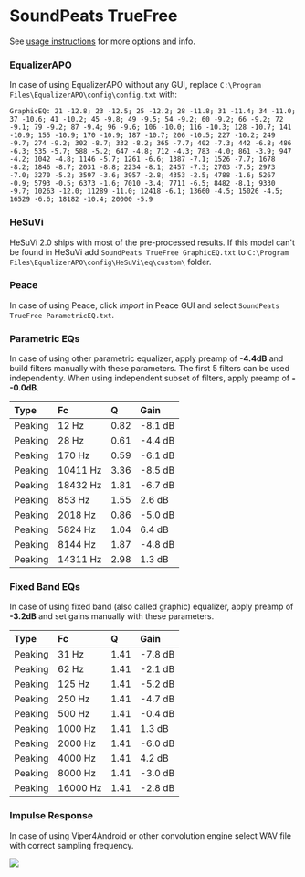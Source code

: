 # SoundPeats TrueFree
See [usage instructions](https://github.com/jaakkopasanen/AutoEq#usage) for more options and info.

### EqualizerAPO
In case of using EqualizerAPO without any GUI, replace `C:\Program Files\EqualizerAPO\config\config.txt`
with:
```
GraphicEQ: 21 -12.8; 23 -12.5; 25 -12.2; 28 -11.8; 31 -11.4; 34 -11.0; 37 -10.6; 41 -10.2; 45 -9.8; 49 -9.5; 54 -9.2; 60 -9.2; 66 -9.2; 72 -9.1; 79 -9.2; 87 -9.4; 96 -9.6; 106 -10.0; 116 -10.3; 128 -10.7; 141 -10.9; 155 -10.9; 170 -10.9; 187 -10.7; 206 -10.5; 227 -10.2; 249 -9.7; 274 -9.2; 302 -8.7; 332 -8.2; 365 -7.7; 402 -7.3; 442 -6.8; 486 -6.3; 535 -5.7; 588 -5.2; 647 -4.8; 712 -4.3; 783 -4.0; 861 -3.9; 947 -4.2; 1042 -4.8; 1146 -5.7; 1261 -6.6; 1387 -7.1; 1526 -7.7; 1678 -8.2; 1846 -8.7; 2031 -8.8; 2234 -8.1; 2457 -7.3; 2703 -7.5; 2973 -7.0; 3270 -5.2; 3597 -3.6; 3957 -2.8; 4353 -2.5; 4788 -1.6; 5267 -0.9; 5793 -0.5; 6373 -1.6; 7010 -3.4; 7711 -6.5; 8482 -8.1; 9330 -9.7; 10263 -12.0; 11289 -11.0; 12418 -6.1; 13660 -4.5; 15026 -4.5; 16529 -6.6; 18182 -10.4; 20000 -5.9
```

### HeSuVi
HeSuVi 2.0 ships with most of the pre-processed results. If this model can't be found in HeSuVi add
`SoundPeats TrueFree GraphicEQ.txt` to `C:\Program Files\EqualizerAPO\config\HeSuVi\eq\custom\` folder.

### Peace
In case of using Peace, click *Import* in Peace GUI and select `SoundPeats TrueFree ParametricEQ.txt`.

### Parametric EQs
In case of using other parametric equalizer, apply preamp of **-4.4dB** and build filters manually
with these parameters. The first 5 filters can be used independently.
When using independent subset of filters, apply preamp of **--0.0dB**.

| Type    | Fc       |    Q | Gain    |
|:--------|:---------|:-----|:--------|
| Peaking | 12 Hz    | 0.82 | -8.1 dB |
| Peaking | 28 Hz    | 0.61 | -4.4 dB |
| Peaking | 170 Hz   | 0.59 | -6.1 dB |
| Peaking | 10411 Hz | 3.36 | -8.5 dB |
| Peaking | 18432 Hz | 1.81 | -6.7 dB |
| Peaking | 853 Hz   | 1.55 | 2.6 dB  |
| Peaking | 2018 Hz  | 0.86 | -5.0 dB |
| Peaking | 5824 Hz  | 1.04 | 6.4 dB  |
| Peaking | 8144 Hz  | 1.87 | -4.8 dB |
| Peaking | 14311 Hz | 2.98 | 1.3 dB  |

### Fixed Band EQs
In case of using fixed band (also called graphic) equalizer, apply preamp of **-3.2dB** and set
gains manually with these parameters.

| Type    | Fc       |    Q | Gain    |
|:--------|:---------|:-----|:--------|
| Peaking | 31 Hz    | 1.41 | -7.8 dB |
| Peaking | 62 Hz    | 1.41 | -2.1 dB |
| Peaking | 125 Hz   | 1.41 | -5.2 dB |
| Peaking | 250 Hz   | 1.41 | -4.7 dB |
| Peaking | 500 Hz   | 1.41 | -0.4 dB |
| Peaking | 1000 Hz  | 1.41 | 1.3 dB  |
| Peaking | 2000 Hz  | 1.41 | -6.0 dB |
| Peaking | 4000 Hz  | 1.41 | 4.2 dB  |
| Peaking | 8000 Hz  | 1.41 | -3.0 dB |
| Peaking | 16000 Hz | 1.41 | -2.8 dB |

### Impulse Response
In case of using Viper4Android or other convolution engine select WAV file with correct sampling frequency.

![](https://raw.githubusercontent.com/jaakkopasanen/AutoEq/master/results/rtings/avg/SoundPeats%20TrueFree/SoundPeats%20TrueFree.png)